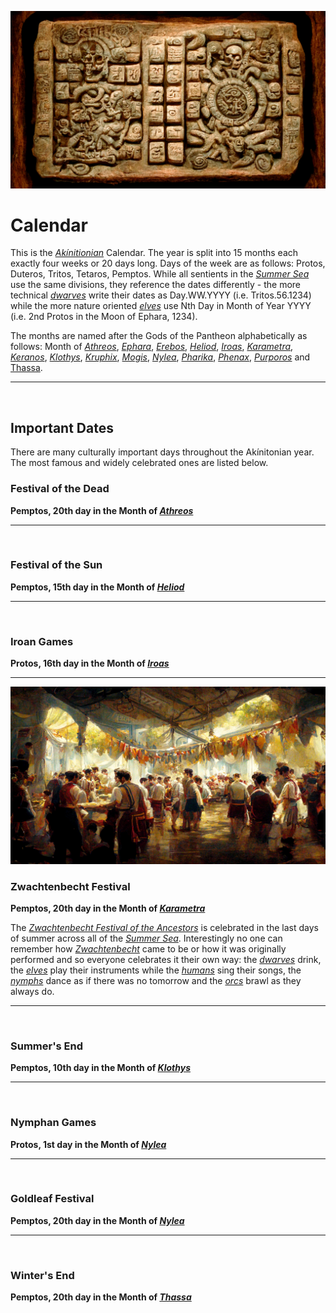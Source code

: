 ![Early Akínitonian Calendar](./assets/img021.png)
# Calendar

This is the [*Akínitionian*](./glossary.md#akínitos) Calendar. The year is split into 15 months each exactly four weeks or 20 days long. Days of the week are as follows: Protos, Duteros, Tritos, Tetaros, Pemptos. While all sentients in the [*Summer Sea*](./glossary.md#summer-sea) use the same divisions, they reference the dates differently - the more technical [*dwarves*](./glossary.md#dwarf) write their dates as Day.WW.YYYY (i.e. Tritos.56.1234) while the more nature oriented [*elves*](./glossary.md#elf) use Nth Day in Month of Year YYYY (i.e. 2nd Protos in the Moon of Ephara, 1234).

The months are named after the Gods of the Pantheon alphabetically as follows: Month of [*Athreos*](./glossary.md#athreos), [*Ephara*](./glossary.md#ephara), [*Erebos*](./glossary.md#erebos), [*Heliod*](./glossary.md#heliod), [*Iroas*](./glossary.md#iroas), [*Karametra*](./glossary.md#karametra), [*Keranos*](./glossary.md#keranos), [*Klothys*](./glossary.md#klothys), [*Kruphix*](./glossary.md#kruphix), [*Mogis*](./glossary.md#mogis), [*Nylea*](./glossary.md#nylea), [*Pharika*](./glossary.md#pharika), [*Phenax*](./glossary.md#phenax), [*Purporos*](./glossary.md#purphoros) and [Thassa](./glossary.md#thassa). 

---

![]()

## Important Dates
There are many culturally important days throughout the Akínitonian year. The most famous and widely celebrated ones are listed below.

### Festival of the Dead
**Pemptos, 20th day in the Month of [*Athreos*](./glossary.md#athreos)**

---

![]()

### Festival of the Sun
**Pemptos, 15th day in the Month of [*Heliod*](./glossary.md#heliod)**

---

![]()

### Iroan Games
**Protos, 16th day in the Month of [*Iroas*](./glossary.md#iroas)**

---

![Zwachtenbecht Festival in Maxipolis](./assets/img020.png)

### Zwachtenbecht Festival
**Pemptos, 20th day in the Month of [*Karametra*](./glossary.md#karametra)**

The [*Zwachtenbecht Festival of the Ancestors*](./glossary.md#zwachtenbecht) is celebrated in the last days of summer across all of the [*Summer Sea*](./glossary.md#summer-sea). Interestingly no one can remember how [*Zwachtenbecht*](./glossary.md#zwachtenbecht) came to be or how it was originally performed and so everyone celebrates it their own way: the [*dwarves*](./glossary.md#dwarf) drink, the [*elves*](./glossary.md#elf) play their instruments while the [*humans*](./glossary.md#human) sing their songs, the [*nymphs*](./glossary.md#nymph) dance as if there was no tomorrow and the [*orcs*](./glossary.md#orc) brawl as they always do.

---

![]()

### Summer's End
**Pemptos, 10th day in the Month of [*Klothys*](./glossary.md#klothys)**

---

![]()

### Nymphan Games
**Protos, 1st day in the Month of [*Nylea*](./glossary.md#nylea)**

---

![]()

### Goldleaf Festival
**Pemptos, 20th day in the Month of [*Nylea*](./glossary.md#nylea)**

---

![]()

### Winter's End
**Pemptos, 20th day in the Month of [*Thassa*](./glossary.md#thassa)**

